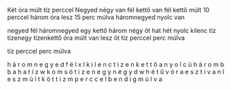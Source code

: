 
Két óra múlt tíz perccel
Negyed négy van
fél kettő van
fél kettő múlt 10 perccel
három óra lesz 15 perc múlva
háromnegyed nyolc van


negyed fél háromnegyed
egy kettő három négy öt hat hét nyolc kilenc tíz tizenegy tizenkettő
óra
múlt van lesz
öt tíz
perccel perc múlva



tíz
perccel perc múlva


h á r o m n e g y e d
f é l x l k i l e n c
t i z e n k e t t ő a
n y o l c ü h á r o m 
b b a h a t í z w k o
m s ö t i z e n e g y
n é g y d w h é t ű v
ó r a e s z t i v a n
l e s z m ú l t k ö t
t í z m p e r c c e l
b e n d i g m ú l v a